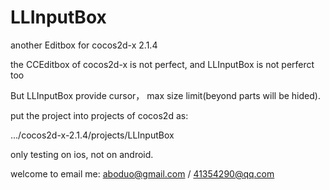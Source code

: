 LLInputBox
==========

another Editbox for cocos2d-x 2.1.4

the CCEditbox of cocos2d-x is not perfect, and LLInputBox is not perferct too

But LLInputBox provide cursor， max size limit(beyond parts will be hided). 


put the project into projects of cocos2d as:

.../cocos2d-x-2.1.4/projects/LLInputBox


only testing on ios, not on android.


welcome to email me:  aboduo@gmail.com / 41354290@qq.com
